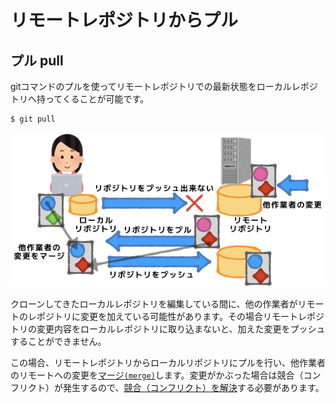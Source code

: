 # リモートレポジトリからプル

## プル pull
gitコマンドのプルを使ってリモートレポジトリでの最新状態をローカルレポジトリへ持ってくることが可能です。

```
$ git pull
```

![pull](img/git-pull.png)

クローンしてきたローカルレポジトリを編集している間に、他の作業者がリモートのレポジトリに変更を加えている可能性があります。その場合リモートレポジトリの変更内容をローカルレポジトリに取り込まないと、加えた変更をプッシュすることができません。

この場合、リモートレポジトリからローカルリポジトリにプルを行い、他作業者のリモートへの変更を[マージ`(merge)`](git-pull-merge.md)します。変更がかぶった場合は競合（コンフリクト）が発生するので、[競合（コンフリクト）を解決](git-pull-conflict.md)する必要があります。
